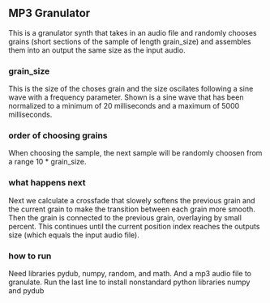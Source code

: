 <h2> MP3 Granulator </h2>

This is a granulator synth that takes in an audio file and randomly chooses grains (short sections of the sample of length grain_size) and assembles them into an output the same size as the input audio. 

<h3> grain_size </h3>
This is the size of the choses grain and the size oscilates following a sine wave with a frequency parameter. Shown is a sine wave that has been normalized to a minimum of 20 milliseconds and a maximum of 5000 milliseconds.

<h3> order of choosing grains </h3>
When choosing the sample, the next sample will be randomly choosen from a range 10 * grain_size.  

<h3> what happens next </h3>
Next we calculate a crossfade that slowely softens the previous grain and the current grain to make the transition between each grain more smooth. Then the grain is connected to the previous grain, overlaying by small percent. This continues until the current position index reaches the outputs size (which equals the input audio file).
    
<h3> how to run </h3>
Need libraries pydub, numpy, random, and math. And a
mp3 audio file to granulate. Run the last line to install nonstandard python libraries numpy and pydub
